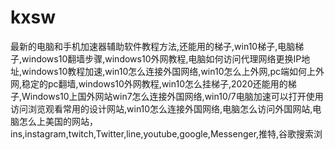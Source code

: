 # kxsw
最新的电脑和手机加速器辅助软件教程方法,还能用的梯子,win10梯子,电脑梯子,windows10翻墙步骤,windows10外网教程,电脑如何访问代理网络更换IP地址,windows10教程加速,win10怎么连接外国网络,win10怎么上外网,pc端如何上外网,稳定的pc翻墙,windows10外网教程,win10怎么挂梯子,2020还能用的梯子,Windows10上国外网站win7怎么连接外国网络,win10/7电脑加速可以打开使用访问浏览观看常用的设计网站,win10怎么连接外国网络,电脑怎么访问外国网站,电脑怎么上美国的网站，ins,instagram,twitch,Twitter,line,youtube,google,Messenger,推特,谷歌搜索浏
